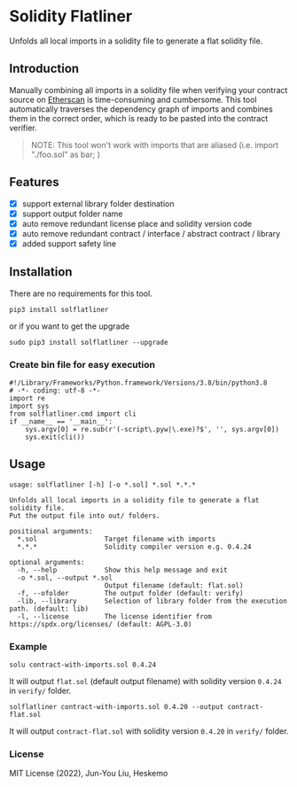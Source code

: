 # Solidity Flatliner

Unfolds all local imports in a solidity file to generate a flat solidity file.


## Introduction
Manually combining all imports in a solidity file when verifying your contract source on [Etherscan](https://etherscan.io) is time-consuming and cumbersome. This tool automatically traverses the dependency graph of imports and combines them in the correct order, which is ready to be pasted into the contract verifier. 

> NOTE: This tool won't work with imports that are aliased (i.e. import "./foo.sol" as bar; )

## Features

- [x] support external library folder destination
- [x] support output folder name
- [x] auto remove redundant license place and solidity version code  
- [x] auto remove redundant contract / interface / abstract contract / library
- [x] added support safety line

## Installation

There are no requirements for this tool.

```
pip3 install solflatliner
```
or if you want to get the upgrade
```
sudo pip3 install solflatliner --upgrade
```

### Create bin file for easy execution
```
#!/Library/Frameworks/Python.framework/Versions/3.8/bin/python3.8
# -*- coding: utf-8 -*-
import re
import sys
from solflatliner.cmd import cli
if __name__ == '__main__':
    sys.argv[0] = re.sub(r'(-script\.pyw|\.exe)?$', '', sys.argv[0])
    sys.exit(cli())

```

## Usage

```
usage: solflatliner [-h] [-o *.sol] *.sol *.*.*

Unfolds all local imports in a solidity file to generate a flat solidity file.
Put the output file into out/ folders.

positional arguments:
  *.sol                 Target filename with imports
  *.*.*                 Solidity compiler version e.g. 0.4.24

optional arguments:
  -h, --help            Show this help message and exit
  -o *.sol, --output *.sol
                        Output filename (default: flat.sol)
  -f, --ofolder         The output folder (default: verify)
  -lib, --library       Selection of library folder from the execution path. (default: lib)
  -l, --license         The license identifier from https://spdx.org/licenses/ (default: AGPL-3.0)
```

### Example

```
solu contract-with-imports.sol 0.4.24
```
It will output `flat.sol` (default output filename) with solidity version `0.4.24` in `verify/` folder.

```
solflatliner contract-with-imports.sol 0.4.20 --output contract-flat.sol
```
It will output `contract-flat.sol` with solidity version `0.4.20` in `verify/` folder.


### License

MIT License (2022), Jun-You Liu, Heskemo
